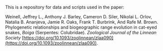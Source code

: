 
This is a repository for data and scripts used in the paper: 

Weinell, Jeffrey L.,  Anthony J. Barley, Cameron D. Siler, Nikolai L. Orlov, Natalia B. Ananjeva, Jamie R. Oaks, Frank T. Burbrink, And Rafe M. Brown. Phylogenetic relationships and biogeographic range evolution in cat-eyed snakes, *Boiga* (Serpentes: Colubridae). *Zoological Journal of the Linnean Society* [https://doi.org/10.1093/zoolinnean/zlaa090](https://doi.org/10.1093/zoolinnean/zlaa090).
